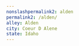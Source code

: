 ```yaml
---
﻿nonslashpermalink2: alden
permalink2: /alden/
alley: Alden
city: Coeur D Alene
state: Idaho
---
```

